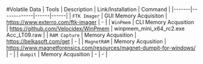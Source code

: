 #Volatile Data
| Tools | Description | Link/Installation | Command |
|-------|-------------|------|------|
| `FTK Imager` | GUI Memory Acquisiton | https://www.exterro.com/ftk-imager | - |
| `WinPmem` | CLI Memory Acqusition | https://github.com/Velocidex/WinPmem | winpmem_mini_x64_rc2.exe Acc_LT09.raw |
| `RAM Capture` | Memory Acqusition | https://belkasoft.com/get | - |
| `MagnetRAM` | Memory Acqusition | https://www.magnetforensics.com/resources/magnet-dumpit-for-windows/ | - |
| `dumpit` | Memory Acqusition | - | - |
